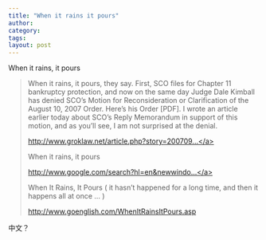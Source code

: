 ```yaml
---
title: "When it rains it pours"
author:
category: 
tags: 
layout: post
---
```

When it rains, it pours

<blockquote>

When it rains, it pours, they say. First, SCO files for Chapter 11 bankruptcy protection, and now on the same day Judge Dale Kimball has denied SCO’s Motion for Reconsideration or Clarification of the August 10, 2007 Order. Here’s his Order [PDF]. I wrote an article earlier today about SCO’s Reply Memorandum in support of this motion, and as you’ll see, I am not surprised at the denial.

<a href="http://www.groklaw.net/article.php?story=20070914204749110">http://www.groklaw.net/article.php?story=200709...</a>

When it rains, it pours

<a href="http://www.google.com/search?hl=en&newwindow=1&q=When+it+rains,+it+pours">http://www.google.com/search?hl=en&newwindo...</a>



When It Rains, It Pours ( it hasn’t happened for a long time, and then it happens all at once … )

<a href="http://www.goenglish.com/WhenItRainsItPours.asp">http://www.goenglish.com/WhenItRainsItPours.asp</a>

</blockquote>

中文？

